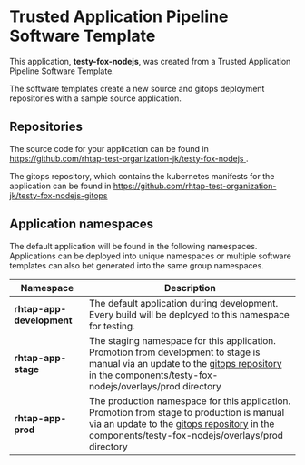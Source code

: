 # Trusted Application Pipeline Software Template

This application, **testy-fox-nodejs**, was created from a Trusted Application Pipeline Software Template.

The software templates create a new source and gitops deployment repositories with a sample source application. 

## Repositories

The source code for your application can be found in [https://github.com/rhtap-test-organization-jk/testy-fox-nodejs ](https://github.com/rhtap-test-organization-jk/testy-fox-nodejs ).
 
The gitops repository, which contains the kubernetes manifests for the application can be found in 
[https://github.com/rhtap-test-organization-jk/testy-fox-nodejs-gitops ](https://github.com/rhtap-test-organization-jk/testy-fox-nodejs-gitops ) 

## Application namespaces 

The default application will be found in the following namespaces. Applications can be deployed into unique namespaces or multiple software templates can also bet generated into the same group namespaces.  

|  Namespace   |  Description   |  
| -------- | -------- |   
| **rhtap-app-development** | The default application during development. Every build will be deployed to this namespace for testing. | 
| **rhtap-app-stage** | The staging namespace for this application. Promotion from development to stage is manual via an update to the [gitops repository](https://github.com/rhtap-test-organization-jk/testy-fox-nodejs-gitops ) in the components/testy-fox-nodejs/overlays/prod directory |  
| **rhtap-app-prod** | The production namespace for this application. Promotion from stage to production is manual via an update to the [gitops repository](https://github.com/rhtap-test-organization-jk/testy-fox-nodejs-gitops ) in the components/testy-fox-nodejs/overlays/prod directory | 
